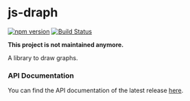 # js-draph

[![npm version](https://badge.fury.io/js/%40ignavia%2Fdraph.svg)](https://badge.fury.io/js/%40ignavia%2Fdraph) [![Build Status](https://travis-ci.org/Ignavia/js-draph.svg?branch=master)](https://travis-ci.org/Ignavia/js-draph)

**This project is not maintained anymore.**

A library to draw graphs.

### API Documentation

You can find the API documentation of the latest release [here](http://ignavia.github.io/js-draph).
